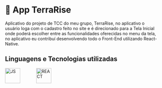 # 🌱 App TerraRise
Aplicativo do projeto de TCC do meu grupo, TerraRise, no aplicativo o usuário loga com o cadastro feito no site e é direcionado para a Tela Inicial onde poderá escolher entre as funcionalidades oferecidas no menu da tela, no aplicativo eu contribuí desenvolvendo todo o Front-End utilizando React-Native.
## Linguagens e Tecnologias utilizadas
<img
  align="left"
  alt="JS"
  title="JS"
  width= "50px"
  style= "padding-right: 50px;"
  src="https://cdn.jsdelivr.net/gh/devicons/devicon@latest/icons/javascript/javascript-plain.svg"
/>

<img
  align="left"
  alt="REACT"
  title="REACT"
  width= "50px"
  style= "padding-right: 50px;"
  src="https://cdn.jsdelivr.net/gh/devicons/devicon@latest/icons/react/react-original-wordmark.svg"
/>

